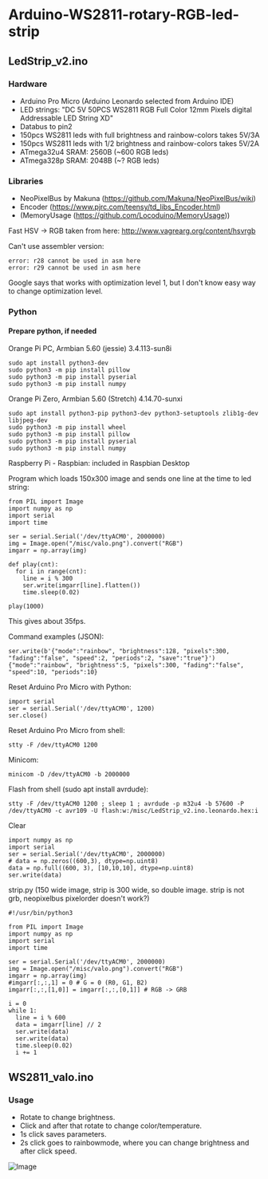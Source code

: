 # Arduino-WS2811-rotary-RGB-led-strip

## LedStrip_v2.ino

### Hardware

- Arduino Pro Micro (Arduino Leonardo selected from Arduino IDE)
- LED strings: "DC 5V 50PCS WS2811 RGB Full Color 12mm Pixels digital Addressable LED String XD"
- Databus to pin2
- 150pcs WS2811 leds with full brightness and rainbow-colors takes 5V/3A
- 150pcs WS2811 leds with 1/2 brightness and rainbow-colors takes 5V/2A
- ATmega32u4 SRAM: 2560B (~600 RGB leds)
- ATmega328p SRAM: 2048B (~? RGB leds)

### Libraries
- NeoPixelBus by Makuna (https://github.com/Makuna/NeoPixelBus/wiki)
- Encoder (https://www.pjrc.com/teensy/td_libs_Encoder.html)
- (MemoryUsage (https://github.com/Locoduino/MemoryUsage))

Fast HSV -> RGB taken from here: http://www.vagrearg.org/content/hsvrgb

Can't use assembler version:
```
error: r28 cannot be used in asm here
error: r29 cannot be used in asm here
```
Google says that works with optimization level 1, but I don't know easy way to change optimization level.

### Python

#### Prepare python, if needed

Orange Pi PC, Armbian 5.60 (jessie) 3.4.113-sun8i
```
sudo apt install python3-dev
sudo python3 -m pip install pillow
sudo python3 -m pip install pyserial
sudo python3 -m pip install numpy
```
Orange Pi Zero, Armbian 5.60 (Stretch) 4.14.70-sunxi
```
sudo apt install python3-pip python3-dev python3-setuptools zlib1g-dev libjpeg-dev
sudo python3 -m pip install wheel
sudo python3 -m pip install pillow
sudo python3 -m pip install pyserial
sudo python3 -m pip install numpy
```
Raspberry Pi - Raspbian: included in Raspbian Desktop

Program which loads 150x300 image and sends one line at the time to led string:
```
from PIL import Image
import numpy as np
import serial
import time

ser = serial.Serial('/dev/ttyACM0', 2000000)
img = Image.open("/misc/valo.png").convert("RGB")
imgarr = np.array(img)

def play(cnt):
  for i in range(cnt):
    line = i % 300
    ser.write(imgarr[line].flatten())
    time.sleep(0.02)

play(1000)
```
This gives about 35fps.

Command examples (JSON):
```
ser.write(b'{"mode":"rainbow", "brightness":128, "pixels":300, "fading":"false", "speed":2, "periods":2, "save":"true"}')
{"mode":"rainbow", "brightness":5, "pixels":300, "fading":"false", "speed":10, "periods":10}
```

Reset Arduino Pro Micro with Python:
```
import serial
ser = serial.Serial('/dev/ttyACM0', 1200)
ser.close()
```

Reset Arduino Pro Micro from shell:
```
stty -F /dev/ttyACM0 1200
```

Minicom:
```
minicom -D /dev/ttyACM0 -b 2000000
```

Flash from shell (sudo apt install avrdude):
```
stty -F /dev/ttyACM0 1200 ; sleep 1 ; avrdude -p m32u4 -b 57600 -P /dev/ttyACM0 -c avr109 -U flash:w:/misc/LedStrip_v2.ino.leonardo.hex:i
```

Clear
```
import numpy as np
import serial
ser = serial.Serial('/dev/ttyACM0', 2000000)
# data = np.zeros((600,3), dtype=np.uint8)
data = np.full((600, 3), [10,10,10], dtype=np.uint8)
ser.write(data)
```

strip.py (150 wide image, strip is 300 wide, so double image. strip is not grb, neopixelbus pixelorder doesn't work?)
```
#!/usr/bin/python3

from PIL import Image
import numpy as np
import serial
import time

ser = serial.Serial('/dev/ttyACM0', 2000000)
img = Image.open("/misc/valo.png").convert("RGB")
imgarr = np.array(img)
#imgarr[:,:,1] = 0 # G = 0 (R0, G1, B2)
imgarr[:,:,[1,0]] = imgarr[:,:,[0,1]] # RGB -> GRB

i = 0
while 1:
  line = i % 600
  data = imgarr[line] // 2
  ser.write(data)
  ser.write(data)
  time.sleep(0.02)
  i += 1
```


## WS2811_valo.ino

### Usage
- Rotate to change brightness.
- Click and after that rotate to change color/temperature.
- 1s click saves parameters.
- 2s click goes to rainbowmode, where you can change brightness and after click speed.

![Image](https://github.com/mcgurk/Arduino-WS2811-rotary-RGB-led-strip/raw/master/Arduino_UNO_WS2811-ledstrip_with_rotaryencoder.jpg)




